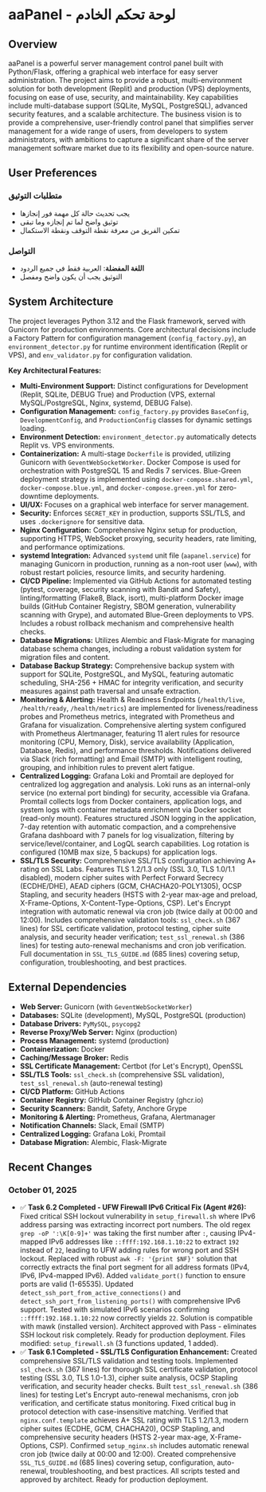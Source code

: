 # aaPanel - لوحة تحكم الخادم

## Overview
aaPanel is a powerful server management control panel built with Python/Flask, offering a graphical web interface for easy server administration. The project aims to provide a robust, multi-environment solution for both development (Replit) and production (VPS) deployments, focusing on ease of use, security, and maintainability. Key capabilities include multi-database support (SQLite, MySQL, PostgreSQL), advanced security features, and a scalable architecture. The business vision is to provide a comprehensive, user-friendly control panel that simplifies server management for a wide range of users, from developers to system administrators, with ambitions to capture a significant share of the server management software market due to its flexibility and open-source nature.

## User Preferences
### متطلبات التوثيق
- يجب تحديث حالة كل مهمة فور إنجازها
- توثيق واضح لما تم إنجازه وما تبقى
- تمكين الفريق من معرفة نقطة التوقف ونقطة الاستكمال

### التواصل
- **اللغة المفضلة**: العربية فقط في جميع الردود
- التوثيق يجب أن يكون واضح ومفصل

## System Architecture
The project leverages Python 3.12 and the Flask framework, served with Gunicorn for production environments. Core architectural decisions include a Factory Pattern for configuration management (`config_factory.py`), an `environment_detector.py` for runtime environment identification (Replit or VPS), and `env_validator.py` for configuration validation.

**Key Architectural Features:**
-   **Multi-Environment Support:** Distinct configurations for Development (Replit, SQLite, DEBUG True) and Production (VPS, external MySQL/PostgreSQL, Nginx, systemd, DEBUG False).
-   **Configuration Management:** `config_factory.py` provides `BaseConfig`, `DevelopmentConfig`, and `ProductionConfig` classes for dynamic settings loading.
-   **Environment Detection:** `environment_detector.py` automatically detects Replit vs. VPS environments.
-   **Containerization:** A multi-stage `Dockerfile` is provided, utilizing Gunicorn with `GeventWebSocketWorker`. Docker Compose is used for orchestration with PostgreSQL 15 and Redis 7 services. Blue-Green deployment strategy is implemented using `docker-compose.shared.yml`, `docker-compose.blue.yml`, and `docker-compose.green.yml` for zero-downtime deployments.
-   **UI/UX:** Focuses on a graphical web interface for server management.
-   **Security:** Enforces `SECRET_KEY` in production, supports SSL/TLS, and uses `.dockerignore` for sensitive data.
-   **Nginx Configuration:** Comprehensive Nginx setup for production, supporting HTTPS, WebSocket proxying, security headers, rate limiting, and performance optimizations.
-   **systemd Integration:** Advanced `systemd` unit file (`aapanel.service`) for managing Gunicorn in production, running as a non-root user (`www`), with robust restart policies, resource limits, and security hardening.
-   **CI/CD Pipeline:** Implemented via GitHub Actions for automated testing (pytest, coverage, security scanning with Bandit and Safety), linting/formatting (Flake8, Black, isort), multi-platform Docker image builds (GitHub Container Registry, SBOM generation, vulnerability scanning with Grype), and automated Blue-Green deployments to VPS. Includes a robust rollback mechanism and comprehensive health checks.
-   **Database Migrations:** Utilizes Alembic and Flask-Migrate for managing database schema changes, including a robust validation system for migration files and content.
-   **Database Backup Strategy:** Comprehensive backup system with support for SQLite, PostgreSQL, and MySQL, featuring automatic scheduling, SHA-256 + HMAC for integrity verification, and security measures against path traversal and unsafe extraction.
-   **Monitoring & Alerting:** Health & Readiness Endpoints (`/health/live`, `/health/ready`, `/health/metrics`) are implemented for liveness/readiness probes and Prometheus metrics, integrated with Prometheus and Grafana for visualization. Comprehensive alerting system configured with Prometheus Alertmanager, featuring 11 alert rules for resource monitoring (CPU, Memory, Disk), service availability (Application, Database, Redis), and performance thresholds. Notifications delivered via Slack (rich formatting) and Email (SMTP) with intelligent routing, grouping, and inhibition rules to prevent alert fatigue.
-   **Centralized Logging:** Grafana Loki and Promtail are deployed for centralized log aggregation and analysis. Loki runs as an internal-only service (no external port binding) for security, accessible via Grafana. Promtail collects logs from Docker containers, application logs, and system logs with container metadata enrichment via Docker socket (read-only mount). Features structured JSON logging in the application, 7-day retention with automatic compaction, and a comprehensive Grafana dashboard with 7 panels for log visualization, filtering by service/level/container, and LogQL search capabilities. Log rotation is configured (10MB max size, 5 backups) for application logs.
-   **SSL/TLS Security:** Comprehensive SSL/TLS configuration achieving A+ rating on SSL Labs. Features TLS 1.2/1.3 only (SSL 3.0, TLS 1.0/1.1 disabled), modern cipher suites with Perfect Forward Secrecy (ECDHE/DHE), AEAD ciphers (GCM, CHACHA20-POLY1305), OCSP Stapling, and security headers (HSTS with 2-year max-age and preload, X-Frame-Options, X-Content-Type-Options, CSP). Let's Encrypt integration with automatic renewal via cron job (twice daily at 00:00 and 12:00). Includes comprehensive validation tools: `ssl_check.sh` (367 lines) for SSL certificate validation, protocol testing, cipher suite analysis, and security header verification; `test_ssl_renewal.sh` (386 lines) for testing auto-renewal mechanisms and cron job verification. Full documentation in `SSL_TLS_GUIDE.md` (685 lines) covering setup, configuration, troubleshooting, and best practices.

## External Dependencies
-   **Web Server:** Gunicorn (with `GeventWebSocketWorker`)
-   **Databases:** SQLite (development), MySQL, PostgreSQL (production)
-   **Database Drivers:** `PyMySQL`, `psycopg2`
-   **Reverse Proxy/Web Server:** Nginx (production)
-   **Process Management:** systemd (production)
-   **Containerization:** Docker
-   **Caching/Message Broker:** Redis
-   **SSL Certificate Management:** Certbot (for Let's Encrypt), OpenSSL
-   **SSL/TLS Tools:** `ssl_check.sh` (comprehensive SSL validation), `test_ssl_renewal.sh` (auto-renewal testing)
-   **CI/CD Platform:** GitHub Actions
-   **Container Registry:** GitHub Container Registry (ghcr.io)
-   **Security Scanners:** Bandit, Safety, Anchore Grype
-   **Monitoring & Alerting:** Prometheus, Grafana, Alertmanager
-   **Notification Channels:** Slack, Email (SMTP)
-   **Centralized Logging:** Grafana Loki, Promtail
-   **Database Migration:** Alembic, Flask-Migrate

## Recent Changes
### October 01, 2025
-   ✅ **Task 6.2 Completed - UFW Firewall IPv6 Critical Fix (Agent #26):** Fixed critical SSH lockout vulnerability in `setup_firewall.sh` where IPv6 address parsing was extracting incorrect port numbers. The old regex `grep -oP ':\K[0-9]+'` was taking the first number after `:`, causing IPv4-mapped IPv6 addresses like `::ffff:192.168.1.10:22` to extract `192` instead of `22`, leading to UFW adding rules for wrong port and SSH lockout. Replaced with robust `awk -F: '{print $NF}'` solution that correctly extracts the final port segment for all address formats (IPv4, IPv6, IPv4-mapped IPv6). Added `validate_port()` function to ensure ports are valid (1-65535). Updated `detect_ssh_port_from_active_connections()` and `detect_ssh_port_from_listening_ports()` with comprehensive IPv6 support. Tested with simulated IPv6 scenarios confirming `::ffff:192.168.1.10:22` now correctly yields `22`. Solution is compatible with mawk (installed version). Architect approved with Pass - eliminates SSH lockout risk completely. Ready for production deployment. Files modified: `setup_firewall.sh` (3 functions updated, 1 added).
-   ✅ **Task 6.1 Completed - SSL/TLS Configuration Enhancement:** Created comprehensive SSL/TLS validation and testing tools. Implemented `ssl_check.sh` (367 lines) for thorough SSL certificate validation, protocol testing (SSL 3.0, TLS 1.0-1.3), cipher suite analysis, OCSP Stapling verification, and security header checks. Built `test_ssl_renewal.sh` (386 lines) for testing Let's Encrypt auto-renewal mechanisms, cron job verification, and certificate status monitoring. Fixed critical bug in protocol detection with case-insensitive matching. Verified that `nginx.conf.template` achieves A+ SSL rating with TLS 1.2/1.3, modern cipher suites (ECDHE, GCM, CHACHA20), OCSP Stapling, and comprehensive security headers (HSTS 2-year max-age, X-Frame-Options, CSP). Confirmed `setup_nginx.sh` includes automatic renewal cron job (twice daily at 00:00 and 12:00). Created comprehensive `SSL_TLS_GUIDE.md` (685 lines) covering setup, configuration, auto-renewal, troubleshooting, and best practices. All scripts tested and approved by architect. Ready for production deployment.